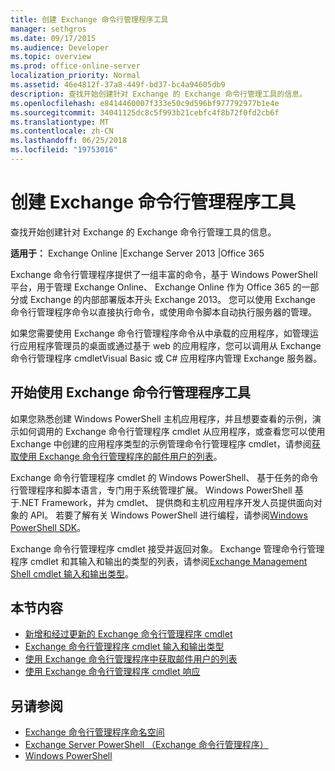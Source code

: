 ```yaml
---
title: 创建 Exchange 命令行管理程序工具
manager: sethgros
ms.date: 09/17/2015
ms.audience: Developer
ms.topic: overview
ms.prod: office-online-server
localization_priority: Normal
ms.assetid: 46e4812f-37a8-449f-bd37-bc4a94605db9
description: 查找开始创建针对 Exchange 的 Exchange 命令行管理工具的信息。
ms.openlocfilehash: e8414460007f333e50c9d596bf977792977b1e4e
ms.sourcegitcommit: 34041125dc8c5f993b21cebfc4f8b72f0fd2cb6f
ms.translationtype: MT
ms.contentlocale: zh-CN
ms.lasthandoff: 06/25/2018
ms.locfileid: "19753016"
---
```

# <a name="create-exchange-management-shell-tools"></a>创建 Exchange 命令行管理程序工具

查找开始创建针对 Exchange 的 Exchange 命令行管理工具的信息。

**适用于：** Exchange Online |Exchange Server 2013 |Office 365
  
Exchange 命令行管理程序提供了一组丰富的命令，基于 Windows PowerShell 平台，用于管理 Exchange Online、 Exchange Online 作为 Office 365 的一部分或 Exchange 的内部部署版本开头 Exchange 2013。 您可以使用 Exchange 命令行管理程序命令以直接执行命令，或使用命令脚本自动执行服务器的管理。
  
如果您需要使用 Exchange 命令行管理程序命令从中承载的应用程序，如管理运行应用程序管理员的桌面或通过基于 web 的应用程序，您可以调用从 Exchange 命令行管理程序 cmdletVisual Basic 或 C# 应用程序内管理 Exchange 服务器。
  
## <a name="get-started-with-exchange-management-shell-tools"></a>开始使用 Exchange 命令行管理程序工具
<a name="SP15GettingStartedTemplate_WhatDoYouNeed"> </a>

如果您熟悉创建 Windows PowerShell 主机应用程序，并且想要查看的示例，演示如何调用的 Exchange 命令行管理程序 cmdlet 从应用程序，或查看您可以使用 Exchange 中创建的应用程序类型的示例管理命令行管理程序 cmdlet，请参阅[获取使用 Exchange 命令行管理程序的邮件用户的列表](how-to-get-a-list-of-mail-users-by-using-the-exchange-management-shell.md)。
  
Exchange 命令行管理程序 cmdlet 的 Windows PowerShell、 基于任务的命令行管理程序和脚本语言，专门用于系统管理扩展。 Windows PowerShell 基于.NET Framework，并为 cmdlet、 提供商和主机应用程序开发人员提供面向对象的 API。 若要了解有关 Windows PowerShell 进行编程，请参阅[Windows PowerShell SDK](http://msdn.microsoft.com/en-us/library/dd835506%28VS.85%29.aspx)。
  
Exchange 命令行管理程序 cmdlet 接受并返回对象。 Exchange 管理命令行管理程序 cmdlet 和其输入和输出的类型的列表，请参阅[Exchange Management Shell cmdlet 输入和输出类型](exchange-management-shell-cmdlet-input-and-output-types.md)。
  
## <a name="in-this-section"></a>本节内容

- [新增和经过更新的 Exchange 命令行管理程序 cmdlet](new-and-updated-exchange-management-shell-cmdlets.md)  
- [Exchange 命令行管理程序 cmdlet 输入和输出类型](exchange-management-shell-cmdlet-input-and-output-types.md)
- [使用 Exchange 命令行管理程序中获取邮件用户的列表](how-to-get-a-list-of-mail-users-by-using-the-exchange-management-shell.md)
- [使用 Exchange 命令行管理程序 cmdlet 响应](how-to-use-the-exchange-management-shell-cmdlet-response.md)


## <a name="see-also"></a>另请参阅

- [Exchange 命令行管理程序命名空间](exchange-management-shell-namespaces.md)  
- [Exchange Server PowerShell （Exchange 命令行管理程序）](https://docs.microsoft.com/en-us/powershell/exchange/exchange-server/exchange-management-shell?view=exchange-ps)  
- [Windows PowerShell](http://msdn.microsoft.com/en-us/library/dd835506%28v=vs.85%29.aspx)
    

